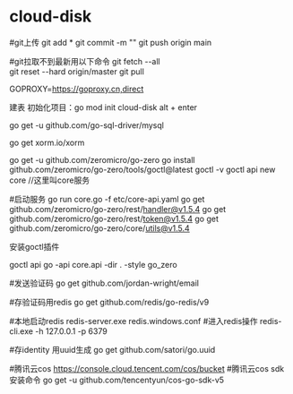 # cloud-disk
#git上传
git add *
git commit -m ""
git push origin main

#git拉取不到最新用以下命令
git fetch --all  
git reset --hard origin/master
git pull



GOPROXY=https://goproxy.cn,direct

建表
初始化项目：go mod init cloud-disk
 alt + enter


go get -u github.com/go-sql-driver/mysql

go get xorm.io/xorm

go get -u github.com/zeromicro/go-zero
go install github.com/zeromicro/go-zero/tools/goctl@latest
goctl -v
goctl api new core  //这里叫core服务

#启动服务
go run core.go -f etc/core-api.yaml
go get github.com/zeromicro/go-zero/rest/handler@v1.5.4
go get github.com/zeromicro/go-zero/rest/token@v1.5.4
go get github.com/zeromicro/go-zero/core/utils@v1.5.4

安装goctl插件


goctl api go -api core.api -dir . -style go_zero

#发送验证码
go get github.com/jordan-wright/email

#存验证码用redis
go get github.com/redis/go-redis/v9

#本地启动redis
redis-server.exe redis.windows.conf
#进入redis操作
redis-cli.exe -h 127.0.0.1 -p 6379

#存identity 用uuid生成
go get github.com/satori/go.uuid

#腾讯云cos https://console.cloud.tencent.com/cos/bucket
#腾讯云cos sdk安装命令 go get -u github.com/tencentyun/cos-go-sdk-v5